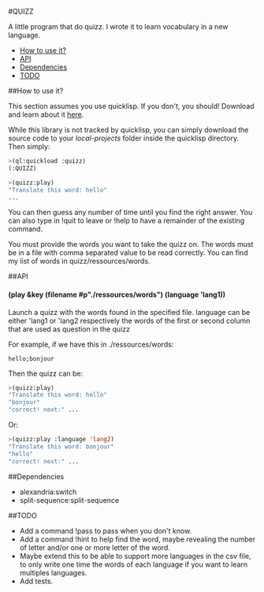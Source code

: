 #QUIZZ


A little program that do quizz. I wrote it to learn vocabulary in a new language.


* [How to use it?](#how-to-use-it?)
* [API](#api)
* [Dependencies](#dependencies)
* [TODO](#todo)


##How to use it?

This section assumes you use quicklisp. If you don't, you should! Download and learn about it [here](https://www.quicklisp.org/beta/).

While this library is not tracked by quicklisp, you can simply download the source code to your *local-projects* folder inside the quicklisp directory. Then simply:  
```lisp
>(ql:quickload :quizz)
(:QUIZZ)

>(quizz:play)
"Translate this word: hello"
...

```

You can then guess any number of time until you find the right answer.
You can also type in !quit to leave or !help to have a remainder of the existing command.

You must provide the words you want to take the quizz on.
The words must be in a file with comma separated value to be read correctly.
You can find my list of words in quizz/ressources/words.


##API

#### (play &key (filename #p"./ressources/words") (language 'lang1))	
     
Launch a quizz with the words found in the specified file.
language can be either 'lang1 or 'lang2 respectively the words of 
the first or second column that are used as question in the quizz

For example, if we have this in ./ressources/words:
```
hello;bonjour
```

Then the quizz can be:
```lisp
>(quizz:play) 
"Translate this word: hello"
"bonjour"
"correct! next:" ...
```

Or:
```lisp
>(quizz:play :language 'lang2)
"Translate this word: bonjour"
"hello"
"correct! next:" ...
```

##Dependencies

* alexandria:switch
* split-sequence:split-sequence


##TODO

* Add a command !pass to pass when you don't know. 
* Add a command !hint to help find the word, maybe revealing the number of letter and/or one or more letter of the word.
* Maybe extend this to be able to support more languages in the csv file, to only write one time the words of each language if you want to learn multiples languages.
* Add tests.